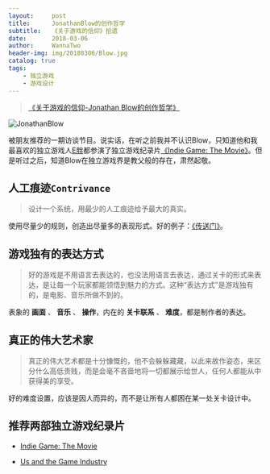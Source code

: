 ```yaml
---
layout:     post
title:      JonathanBlow的创作哲学
subtitle:   《关于游戏的信仰》拾遗
date:       2018-03-06
author:     WannaTwo
header-img: img/20180306/Blow.jpg
catalog: true
tags:
    - 独立游戏
    - 游戏设计
---
```


> [《关于游戏的信仰-Jonathan Blow的创作哲学》](https://www.g-cores.com/volumes/95312)


![JonathanBlow](https://alioss.g-cores.com/uploads/timeline/a3417a10-3ca5-41fd-ab54-5ce334399878_limit.png)


被朋友推荐的一期访谈节目。说实话，在听之前我并不认识Blow，只知道他和我最喜欢的独立游戏人[E胖](https://en.wikipedia.org/wiki/Edmund_McMillen)都参演了独立游戏纪录片[《Indie Game: The Movie》](http://store.steampowered.com/app/207080/Indie_Game_The_Movie/)。但是听过之后，知道Blow在独立游戏界是教父般的存在，肃然起敬。


## 人工痕迹`Contrivance`

> 设计一个系统，用最少的人工痕迹给予最大的真实。

使用尽量少的规则，创造出尽量多的表现形式。好的例子：[《传送门》](https://en.wikipedia.org/wiki/Portal_2)。

## 游戏独有的表达方式

> 好的游戏是不用语言去表达的，也没法用语言去表达，通过关卡的形式来表达，是让每一个玩家都能领悟到魅力的方式。这种“表达方式”是游戏独有的，是电影、音乐所做不到的。

表象的 **画面** 、 **音乐** 、 **操作**，内在的 **关卡联系** 、 **难度**，都是制作者的表达。

## 真正的伟大艺术家

> 真正的伟大艺术都是十分慷慨的，他不会躲躲藏藏，以此来故作姿态，来区分什么高低贵贱，而是会毫不吝啬地将一切都展示给世人，任何人都能从中获得美的享受。

好的难度设置，应该是因人而异的，而不是让所有人都困在某一处关卡设计中。

## 推荐两部独立游戏纪录片

- [Indie Game: The Movie](http://store.steampowered.com/app/207080/Indie_Game_The_Movie/)

- [Us and the Game Industry](http://store.steampowered.com/app/360290/Us_and_the_Game_Industry/)